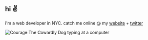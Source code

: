 ## hi ✌️ 
i'm a web developer in NYC. catch me online @ my [website](https://kristencabrera.com/) + [twitter](https://twitter.com/kris10cabrera)

![Courage The Cowardly Dog typing at a computer](https://kristencabrera.com/images/courage.gif)
